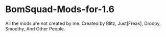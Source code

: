 # BomSquad-Mods-for-1.6
All the mods are not created by me.
Created by Blitz, Just[Freak], Droopy, Smoothy, And
Other People.
